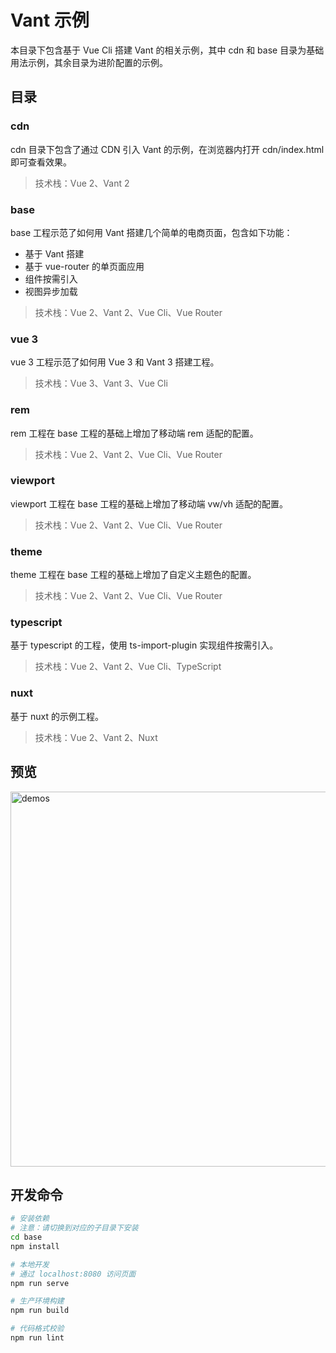 # Vant 示例

本目录下包含基于 Vue Cli 搭建 Vant 的相关示例，其中 cdn 和 base 目录为基础用法示例，其余目录为进阶配置的示例。

## 目录

### cdn

cdn 目录下包含了通过 CDN 引入 Vant 的示例，在浏览器内打开 cdn/index.html 即可查看效果。

> 技术栈：Vue 2、Vant 2

### base

base 工程示范了如何用 Vant 搭建几个简单的电商页面，包含如下功能：

- 基于 Vant 搭建
- 基于 vue-router 的单页面应用
- 组件按需引入
- 视图异步加载

> 技术栈：Vue 2、Vant 2、Vue Cli、Vue Router

### vue 3

vue 3 工程示范了如何用 Vue 3 和 Vant 3 搭建工程。

> 技术栈：Vue 3、Vant 3、Vue Cli

### rem

rem 工程在 base 工程的基础上增加了移动端 rem 适配的配置。

> 技术栈：Vue 2、Vant 2、Vue Cli、Vue Router

### viewport

viewport 工程在 base 工程的基础上增加了移动端 vw/vh 适配的配置。

> 技术栈：Vue 2、Vant 2、Vue Cli、Vue Router

### theme

theme 工程在 base 工程的基础上增加了自定义主题色的配置。

> 技术栈：Vue 2、Vant 2、Vue Cli、Vue Router

### typescript

基于 typescript 的工程，使用 ts-import-plugin 实现组件按需引入。

> 技术栈：Vue 2、Vant 2、Vue Cli、TypeScript

### nuxt

基于 nuxt 的示例工程。

> 技术栈：Vue 2、Vant 2、Nuxt

## 预览

<img src="https://img.yzcdn.cn/public_files/2017/11/16/4b7eb956ba7d30d374a2310124bdb5fe.png" alt="demos" width="600" />

## 开发命令

```bash
# 安装依赖
# 注意：请切换到对应的子目录下安装
cd base
npm install

# 本地开发
# 通过 localhost:8080 访问页面
npm run serve

# 生产环境构建
npm run build

# 代码格式校验
npm run lint
```
